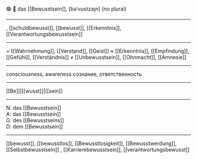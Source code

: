 🟢 🧠 das [[Bewusstsein]], [bəˈvʊstzaɪ̯n]
(no plural)

---
, [[schuldbewusst]], [[bewusst]], [[Erkenntnis]], [[Verantwortungsbewusstsein]]

---
= [[Wahrnehmung]], [[Verstand]], [[Geist]]
≈ [[Erkenntnis]], [[Empfindung]], [[Gefühl]], [[Verständnis]]
≠ [[Unbewusstsein]], [[Ohnmacht]], [[Amnesie]]

---
consciousness, awareness
сознание, ответственность

---
[[Be]]|[[wusst]]|[[sein]]

---
N: das [[Bewusstsein]]  
A: das [[Bewusstsein]]  
G: des [[Bewusstseins]]  
D: dem [[Bewusstsein]]

---
[[bewusst]], [[bewusstlos]], [[Bewusstlosigkeit]], [[Bewusstwerdung]], [[Selbstbewusstsein]]
, [[Karrierebewusstsein]], [[verantwortungsbewusst]]